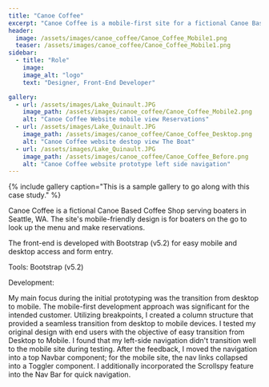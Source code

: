 ```yaml
---
title: "Canoe Coffee"
excerpt: "Canoe Coffee is a mobile-first site for a fictional Canoe Based Coffee Shop serving boaters in Seattle, WA."
header:
  image: /assets/images/canoe_coffee/Canoe_Coffee_Mobile1.png
  teaser: /assets/images/canoe_coffee/Canoe_Coffee_Mobile1.png
sidebar:
  - title: "Role"
    image: 
    image_alt: "logo"
    text: "Designer, Front-End Developer"

gallery:
  - url: /assets/images/Lake_Quinault.JPG
    image_path: /assets/images/canoe_coffee/Canoe_Coffee_Mobile2.png
    alt: "Canoe Coffee Website mobile view Reservations"
  - url: /assets/images/Lake_Quinault.JPG
    image_path: /assets/images/canoe_coffee/Canoe_Coffee_Desktop.png
    alt: "Canoe Coffee website destop view The Boat"
  - url: /assets/images/Lake_Quinault.JPG
    image_path: /assets/images/canoe_coffee/Canoe_Coffee_Before.png
    alt: "Canoe Coffee website prototype left side navigation"
---
```



{% include gallery caption="This is a sample gallery to go along with this case study." %}

Canoe Coffee is a fictional Canoe Based Coffee Shop serving boaters in Seattle, WA. The site's mobile-friendly design is for boaters on the go to look up the menu and make reservations.

The front-end is developed with Bootstrap (v5.2) for easy mobile and desktop access and form entry. 

Tools:
    Bootstrap (v5.2)

Development:

My main focus during the initial prototyping was the transition from desktop to mobile. The mobile-first development approach was significant for the intended customer. Utilizing breakpoints, I created a column structure that provided a seamless transition from desktop to mobile devices. I tested my original design with end users with the objective of easy transition from Desktop to Mobile. I found that my left-side navigation didn't transition well to the mobile site during testing. After the feedback, I moved the navigation into a top Navbar component; for the mobile site, the nav links collapsed into a Toggler component. I additionally incorporated the Scrollspy feature into the Nav Bar for quick navigation. 

